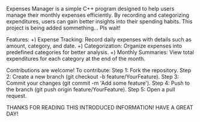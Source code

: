 Expenses Manager is a simple C++ program designed to help users manage their monthly expenses efficiently. By recording and categorizing expenditures, users can gain better insights into their spending habits. This project is being added sommething... Pls wait!

Features:
  +) Expense Tracking: Record daily expenses with details such as amount, category, and date.
  +) Categorization: Organize expenses into predefined categories for better analysis.
  +) Monthly Summaries: View total expenditures for each category at the end of the month.

Contributions are welcome! To contribute:
  Step 1: Fork the repository.
  Step 2: Create a new branch (git checkout -b feature/YourFeature).
  Step 3: Commit your changes (git commit -m 'Add some feature').
  Step 4: Push to the branch (git push origin feature/YourFeature).
  Step 5: Open a pull request.

THANKS FOR READING THIS INTRODUCED INFORMATION! HAVE A GREAT DAY!
